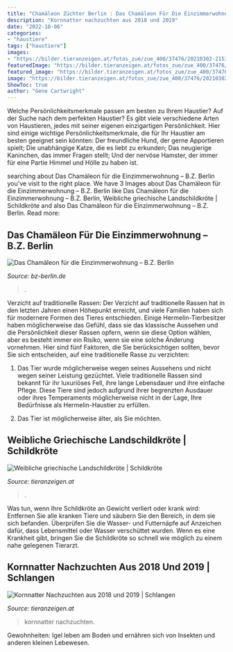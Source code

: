 ```yaml
---
title: "Chamäleon Züchter Berlin : Das Chamäleon Für Die Einzimmerwohnung – B.z. Berlin"
description: "Kornnatter nachzuchten aus 2018 und 2019"
date: "2022-10-06"
categories:
- "haustiere"
tags: ["haustiere"]
images:
- "https://bilder.tieranzeigen.at/fotos_zue/zue_400/37476/20210302-215341-dwePu.jpg"
featuredImage: "https://bilder.tieranzeigen.at/fotos_zue/zue_400/37476/20210302-215341-dwePu.jpg"
featured_image: "https://bilder.tieranzeigen.at/fotos_zue/zue_400/37476/20210302-215341-dwePu.jpg"
image: "https://bilder.tieranzeigen.at/fotos_zue/zue_400/37476/20210302-215341-dwePu.jpg"
ShowToc: true
author: "Gene Cartwright"
---
```



Welche Persönlichkeitsmerkmale passen am besten zu Ihrem Haustier?
Auf der Suche nach dem perfekten Haustier? Es gibt viele verschiedene Arten von Haustieren, jedes mit seiner eigenen einzigartigen Persönlichkeit. Hier sind einige wichtige Persönlichkeitsmerkmale, die für Ihr Haustier am besten geeignet sein könnten:
Der freundliche Hund, der gerne Apportieren spielt;
Die unabhängige Katze, die es liebt zu erkunden;
Das neugierige Kaninchen, das immer Fragen stellt;
Und der nervöse Hamster, der immer für eine Partie Himmel und Hölle zu haben ist.

	

		
searching about Das Chamäleon für die Einzimmerwohnung – B.Z. Berlin you've visit to the right place. We have 3 Images about Das Chamäleon für die Einzimmerwohnung – B.Z. Berlin like Das Chamäleon für die Einzimmerwohnung – B.Z. Berlin, Weibliche griechische Landschildkröte | Schildkröte and also Das Chamäleon für die Einzimmerwohnung – B.Z. Berlin. Read more:
		
    
## Das Chamäleon Für Die Einzimmerwohnung – B.Z. Berlin

<img loading=lazy src="https://www.bz-berlin.de/data/uploads/multimedia/archive/00466/reptil2_466750a-480x270.jpg" onerror="this.onerror=null;this.src='https://tse4.mm.bing.net/th?id=OIP.b231HVv2T4ZNnicOrD1I4AHaEK&amp;pid=15.1';" alt="Das Chamäleon für die Einzimmerwohnung – B.Z. Berlin">

_Source: bz-berlin.de_

>. 

	

Verzicht auf traditionelle Rassen:
Der Verzicht auf traditionelle Rassen hat in den letzten Jahren einen Höhepunkt erreicht, und viele Familien haben sich für modernere Formen des Tieres entschieden. Einige Hermelin-Tierbesitzer haben möglicherweise das Gefühl, dass sie das klassische Aussehen und die Persönlichkeit dieser Rassen opfern, wenn sie diese Option wählen, aber es besteht immer ein Risiko, wenn sie eine solche Änderung vornehmen. Hier sind fünf Faktoren, die Sie berücksichtigen sollten, bevor Sie sich entscheiden, auf eine traditionelle Rasse zu verzichten:
1. Das Tier wurde möglicherweise wegen seines Aussehens und nicht wegen seiner Leistung gezüchtet. Viele traditionelle Rassen sind bekannt für ihr luxuriöses Fell, ihre lange Lebensdauer und ihre einfache Pflege. Diese Tiere sind jedoch aufgrund ihrer begrenzten Ausdauer oder ihres Temperaments möglicherweise nicht in der Lage, Ihre Bedürfnisse als Hermelin-Haustier zu erfüllen.

2. Das Tier ist möglicherweise älter, als Sie möchten.

    
## Weibliche Griechische Landschildkröte | Schildkröte

<img loading=lazy src="https://bilder.tieranzeigen.at/fotos_zue/zue_400/19461/20200715-191910-vkTPk.jpg" onerror="this.onerror=null;this.src='https://tse2.mm.bing.net/th?id=OIP.PbKrbg4rKglL0pwOdrCzngAAAA&amp;pid=15.1';" alt="Weibliche griechische Landschildkröte | Schildkröte">

_Source: tieranzeigen.at_

>. 

	

Was tun, wenn Ihre Schildkröte an Gewicht verliert oder krank wird: Entfernen Sie alle kranken Tiere und säubern Sie den Bereich, in dem sie sich befanden. Überprüfen Sie die Wasser- und Futternäpfe auf Anzeichen dafür, dass Lebensmittel oder Wasser verschüttet wurden. Wenn es eine Krankheit gibt, bringen Sie die Schildkröte so schnell wie möglich zu einem nahe gelegenen Tierarzt.

    
## Kornnatter Nachzuchten Aus 2018 Und 2019 | Schlangen

<img loading=lazy src="https://bilder.tieranzeigen.at/fotos_zue/zue_400/37476/20210302-215341-dwePu.jpg" onerror="this.onerror=null;this.src='https://tse1.mm.bing.net/th?id=OIP.IByGzdCCvKRGND-3Bkim5QAAAA&amp;pid=15.1';" alt="Kornnatter Nachzuchten aus 2018 und 2019 | Schlangen">

_Source: tieranzeigen.at_

>kornnatter nachzuchten. 

	

Gewohnheiten: Igel leben am Boden und ernähren sich von Insekten und anderen kleinen Lebewesen.

